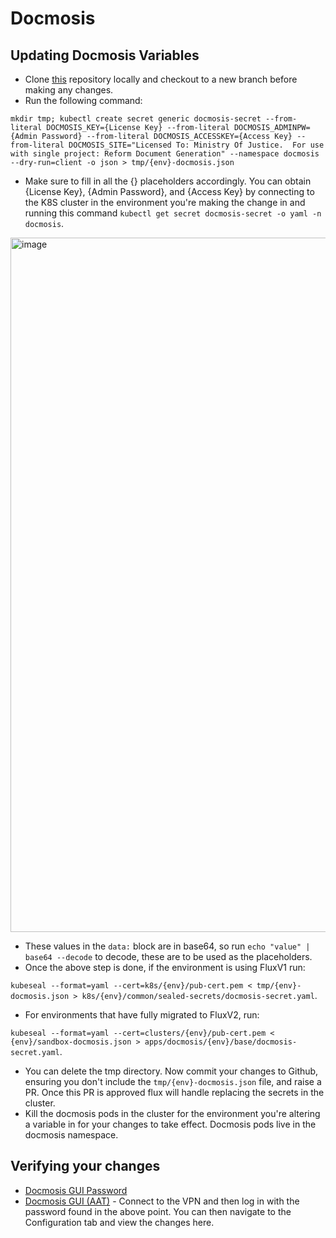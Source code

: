 # Docmosis

## Updating Docmosis Variables

- Clone [this](https://github.com/hmcts/cnp-flux-config) repository locally and checkout to a new branch before making any changes.
- Run the following command:

 ```mkdir tmp; kubectl create secret generic docmosis-secret --from-literal DOCMOSIS_KEY={License Key} --from-literal DOCMOSIS_ADMINPW={Admin Password} --from-literal DOCMOSIS_ACCESSKEY={Access Key} --from-literal DOCMOSIS_SITE="Licensed To: Ministry Of Justice.  For use with single project: Reform Document Generation" --namespace docmosis --dry-run=client -o json > tmp/{env}-docmosis.json```

- Make sure to fill in all the {} placeholders accordingly. You can obtain {License Key}, {Admin Password}, and {Access Key} by connecting to the K8S cluster in the environment you're making the change in and running this command `kubectl get secret docmosis-secret -o yaml -n docmosis`.


<img width="1111" alt="image" src="https://user-images.githubusercontent.com/47995122/153570220-84880e5e-419d-4244-9bdb-28023efb5bc7.png">

- These values in the `data:` block are in base64, so run `echo "value" | base64 --decode` to decode, these are to be used as the placeholders.
- Once the above step is done, if the environment is using FluxV1 run: 
 
 ```kubeseal --format=yaml --cert=k8s/{env}/pub-cert.pem < tmp/{env}-docmosis.json > k8s/{env}/common/sealed-secrets/docmosis-secret.yaml```. 

- For environments that have fully migrated to FluxV2, run: 

 ```kubeseal --format=yaml --cert=clusters/{env}/pub-cert.pem < {env}/sandbox-docmosis.json > apps/docmosis/{env}/base/docmosis-secret.yaml```.
 
- You can delete the tmp directory. Now commit your changes to Github, ensuring you don't include the `tmp/{env}-docmosis.json` file, and raise a PR. Once this PR is approved flux will handle replacing the secrets in the cluster.
- Kill the docmosis pods in the cluster for the environment you're altering a variable in for your changes to take effect. Docmosis pods live in the docmosis namespace.

## Verifying your changes
- [Docmosis GUI Password](https://portal.azure.com/#@HMCTS.NET/asset/Microsoft_Azure_KeyVault/Secret/https://docmosisdevkv.vault.azure.net/secrets/docmosis-admin-key) 
- [Docmosis GUI (AAT)](https://docmosis.aat.platform.hmcts.net/tornado.html) - Connect to the VPN and then log in with the password found in the above point. You can then navigate to the Configuration tab and view the changes here.
